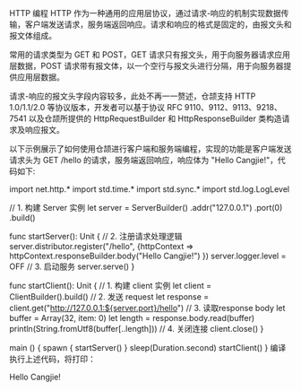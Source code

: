 HTTP 编程
HTTP 作为一种通用的应用层协议，通过请求-响应的机制实现数据传输，客户端发送请求，服务端返回响应。请求和响应的格式是固定的，由报文头和报文体组成。

常用的请求类型为 GET 和 POST，GET 请求只有报文头，用于向服务器请求应用层数据，POST 请求带有报文体，以一个空行与报文头进行分隔，用于向服务器提供应用层数据。

请求-响应的报文头字段内容较多，此处不再一一赘述，仓颉支持 HTTP 1.0/1.1/2.0 等协议版本，开发者可以基于协议 RFC 9110、9112、9113、9218、7541 以及仓颉所提供的 HttpRequestBuilder 和 HttpResponseBuilder 类构造请求及响应报文。

以下示例展示了如何使用仓颉进行客户端和服务端编程，实现的功能是客户端发送请求头为 GET /hello 的请求，服务端返回响应，响应体为 "Hello Cangjie!"，代码如下:

import net.http.*
import std.time.*
import std.sync.*
import std.log.LogLevel

// 1. 构建 Server 实例
let server = ServerBuilder()
    .addr("127.0.0.1")
    .port(0)
    .build()

func startServer(): Unit {
    // 2. 注册请求处理逻辑
    server.distributor.register("/hello", {httpContext =>
        httpContext.responseBuilder.body("Hello Cangjie!")
    })
    server.logger.level = OFF
    // 3. 启动服务
    server.serve()
}

func startClient(): Unit {
    // 1. 构建 client 实例
    let client = ClientBuilder().build()
    // 2. 发送 request
    let response = client.get("http://127.0.0.1:${server.port}/hello")
    // 3. 读取response body
    let buffer = Array<Byte>(32, item: 0)
    let length = response.body.read(buffer)
    println(String.fromUtf8(buffer[..length]))
    // 4. 关闭连接
    client.close()
}

main () {
    spawn {
        startServer()
    }
    sleep(Duration.second)
    startClient()
}
编译执行上述代码，将打印：


Hello Cangjie!